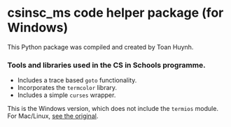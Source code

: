 # csinsc_ms code helper package (for Windows)

This Python package was compiled and created by Toan Huynh.

### Tools and libraries used in the CS in Schools programme.
- Includes a trace based `goto` functionality.
- Incorporates the `termcolor` library.
- Includes a simple `curses` wrapper.

This is the Windows version, which does not include the `termios` module. For Mac/Linux, [see the original](https://github.com/toanh/csinsc).
